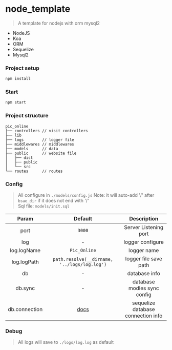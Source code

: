 # node_template
> A template for nodejs with orm mysql2  

* NodeJS
* Koa
* ORM
* Sequelize
* Mysql2

### Project setup
```bash
npm install
```

### Start
```bash
npm start
```

### Project structure

```
pic_online
├── controllers // visit controllers
├── lib         
├── logs        // logger file
├── middlewares // middlewares
├── models      // data
├── public      // website file
│   ├── dist
│   ├── public
│   └── src
└── routes      // routes
```

### Config

> All configure in `./models/config.js` 
> Note: it will auto-add '/' after `bsae_dir` if it does not end with '/'  
> Sql file: `models/init.sql`  

|     Param     |                             Default                              |            Description             |
| :-----------: | :--------------------------------------------------------------: | :--------------------------------: |
|     port      |                              `3000`                              |       Server Listening port        |
|      log      |                                -                                 |          logger configure          |
|  log.logName  |                           `Pic_Online`                           |            logger name             |
|  log.logPath  |           `path.resolve(__dirname, '../logs/log.log')`           |       logger file save path        |
|      db       |                                -                                 |           database info            |
|    db.sync    |                                -                                 |    database modles sync config     |
| db.connection | [docs](https://sequelize.org/master/manual/getting-started.html) | sequelize database connection info |

    

### Debug

> All logs will save to `./logs/log.log` as default  